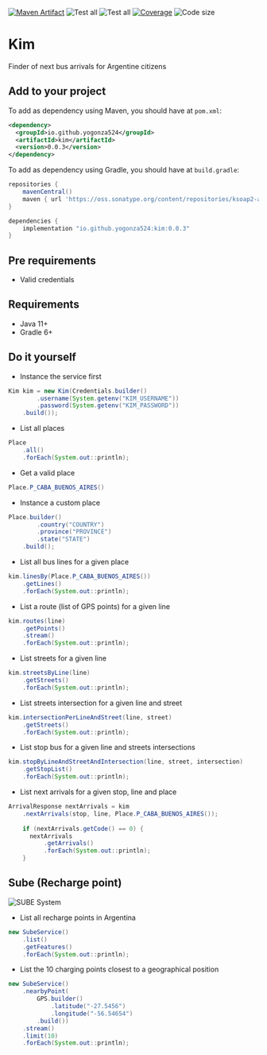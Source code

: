 [![Maven Artifact](https://img.shields.io/nexus/r/io.github.yogonza524/kim?server=https%3A%2F%2Foss.sonatype.org)](https://mvnrepository.com/artifact/io.github.yogonza524/kim)
![Test all](https://github.com/yogonza524/kim/workflows/test/badge.svg)
![Test all](https://github.com/yogonza524/kim/workflows/mutation-test/badge.svg)
[![Coverage](https://codecov.io/gh/yogonza524/kim/branch/master/graph/badge.svg)](https://codecov.io/gh/yogonza524/kim)
![Code size](https://img.shields.io/github/languages/code-size/yogonza524/kim)

# Kim
Finder of next bus arrivals for Argentine citizens

## Add to your project
To add as dependency using Maven, you should have at ```pom.xml```:
```xml
<dependency>
  <groupId>io.github.yogonza524</groupId>
  <artifactId>kim</artifactId>
  <version>0.0.3</version>
</dependency>
```

To add as dependency using Gradle, you should have at ```build.gradle```:
```groovy
repositories {
    mavenCentral()
    maven { url 'https://oss.sonatype.org/content/repositories/ksoap2-android-releases/' }
}

dependencies {
    implementation "io.github.yogonza524:kim:0.0.3"
}
```

## Pre requirements
- Valid credentials

## Requirements
- Java 11+
- Gradle 6+

## Do it yourself
- Instance the service first
```java
Kim kim = new Kim(Credentials.builder()
        .username(System.getenv("KIM_USERNAME"))
        .password(System.getenv("KIM_PASSWORD"))
    .build());
```

- List all places
```java
Place
    .all()
    .forEach(System.out::println);
```

- Get a valid place
```java
Place.P_CABA_BUENOS_AIRES()
```

- Instance a custom place
```java
Place.builder()
        .country("COUNTRY")
        .province("PROVINCE")
        .state("STATE")
    .build();
```

- List all bus lines for a given place
```java
kim.linesBy(Place.P_CABA_BUENOS_AIRES())
    .getLines()
    .forEach(System.out::println);
```

- List a route (list of GPS points) for a given line
```java
kim.routes(line)
    .getPoints()
    .stream()
    .forEach(System.out::println);
```

- List streets for a given line
```java
kim.streetsByLine(line)
    .getStreets()
    .forEach(System.out::println);
```

- List streets intersection for a given line and street
```java
kim.intersectionPerLineAndStreet(line, street)
    .getStreets()
    .forEach(System.out::println);
```

- List stop bus for a given line and streets intersections
```java
kim.stopByLineAndStreetAndIntersection(line, street, intersection)
    .getStopList()
    .forEach(System.out::println);
```

- List next arrivals for a given stop, line and place
```java
ArrivalResponse nextArrivals = kim
    .nextArrivals(stop, line, Place.P_CABA_BUENOS_AIRES());
    
    if (nextArrivals.getCode() == 0) {
      nextArrivals
          .getArrivals()
          .forEach(System.out::println); 
    }
```

## Sube (Recharge point)
![SUBE System](https://moni.com.ar/static/img/cargasube/sube-img-02.svg)
- List all recharge points in Argentina
```java
new SubeService()
    .list()
    .getFeatures()
    .forEach(System.out::println);
```

- List the 10 charging points closest to a geographical position
```java
new SubeService()
    .nearbyPoint(
        GPS.builder()
            .latitude("-27.5456")
            .longitude("-56.54654")
        .build())
    .stream()
    .limit(10)
    .forEach(System.out::println);
```